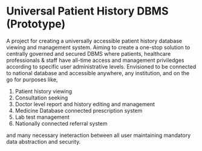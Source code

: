 # Universal Patient History DBMS (Prototype)

 A project for creating a universally accessible patient history database viewing and management system. Aiming to create a one-stop solution to centrally governed and secured DBMS where patients, healthcare professionals & staff have all-time access and management priviledges according to specific user administrative levels.
 Envisioned to be connected to national database and accessible anywhere, any institution, and on the go for purposes like,
 
 1. Patient history viewing
 2. Consultation seeking
 3. Doctor level report and history editing and management
 4. Medicine Database connected prescription system
 5. Lab test management
 6. Nationally connected referral system

 and many necessary ineteraction between all user maintaining mandatory data abstraction and security.

